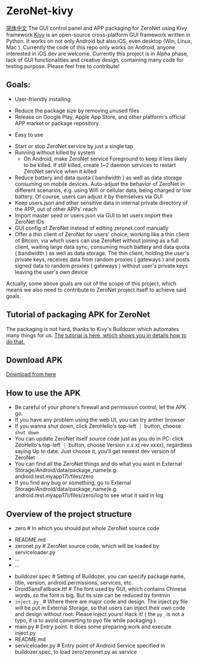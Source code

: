 # ZeroNet-kivy
[简体中文](./README-zh-cn.md)
The GUI control panel and APP packaging for ZeroNet using Kivy framework
[Kivy](https://kivy.org) is an open-source cross-platform GUI framework written in Python. It works on not only Android but also iOS, even desktop (Win, Linux, Mac ). 
Currently the code of this repo only works on Android, anyone interested in iOS dev are welcome.
Currently this project is in Alpha phase, lack of GUI functionalities and creative design, containing many code for testing purpose. Please feel free to contribute!


## Goals:

* User-friendly installing
 - Reduce the package size by removing unused files
 - Release on Google Play, Apple App Store, and other platform's official APP market or package  repository.
* Easy to use
 - Start or stop ZeroNet service by just a single tap
 - Running without killed by system
   + On Android, make ZeroNet service Foreground to keep it less likely to be killed. If still killed, create 1~2 daemon services to restart ZeroNet service when it killed
 - Reduce battery and data quota ( bandwidth ) as well as data storage consuming on mobile devices. Auto-adjust the behavior of ZeroNet in different scenarios, e.g. using Wifi or cellular data, being charged or low battery. Of course, users can adjust it by themselves via GUI
 - Keep users.json and other sensitive data in internal private directory of the APP, out of other APPs' reach
 - Import master seed or users.json via GUI to let users import their ZeroNet IDs
 - GUI config of ZeroNet instead of editing zeronet.conf manually
 - Offer a thin client of ZeroNet for users' choice, working like a thin client of Bitcoin, via which users can use ZeroNet without joining as a full client, waiting large data sync, consuming much battery and data quota ( bandwidth ) as well as data storage. The thin client, holding the user's private keys, receives data from random proxies ( gateways )  and posts signed data to random proxies ( gateways ) without user's private keys leaving the user's own device

Actually, some above goals are out of the scope of this project, which means we also need to contribute to ZeroNet project itself to achieve said goals.


## Tutorial of packaging APK for ZeroNet

The packaging is not hard, thanks to Kivy's Buildozer which automates many things for us.
[The tutorial is here, which shows you in details how to do that.](./Tutorial-of-packaging-APK.md)

## Download APK

[Download from here](./dist/ZeroNet-0.2.3-debug.apk)

## How to use the APK

* Be careful of your phone's firewall and permission control, let the APK go.
* If you have any problem using the web UI, you can try anther browser
* If you wanna shut down, click ZeroHello's top-left ⋮ button, choose `shut down`
* You can update ZeroNet itself source code just as you do in PC: click ZeoHello's top-left ⋮ button, choose Version x.x.x( rev xxxx), regardless saying Up to date. Just choose it, you'll get newest dev version of ZeroNet
* You can find all the ZeroNet things and do what you want in External Storage/Android/data/package_name(e.g. android.test.myapp17)/files/zero
* If you find any bug or something, go to External Storage/Android/data/package_name(e.g. android.test.myapp17)/files/zero/log to see what it said in log

## Overview of the project structure

* zero # In which you should put whole ZeroNet source code
 - README.md
 - zeronet.py # ZeroNet source code, which will be loaded by serviceloader.py
 - ...
 - ...
* buildozer.spec #  Setting of Buildozer, you can specify package name, title, version, android.permissions, services, etc.
* DroidSansFallback.ttf # The font used by GUI, which contains Chinese words, so the font is big. But its size can be reduced by fontmin
* `inject.py_`  # Where there are major code and design. The inject.py file will be put in External Storage, so that users can inject their own code and design without root. Please inject yours! Hack it! ( the `py_` is not a typo, it is to avoid converting to pyo file while packaging )
* main.py # Entry point. It does some preparing work and execute inject.py
* README.md
* serviceloader.py # Entry point of Android Service specified in buildozer.spec, to load zero/zeronet.py as service 
